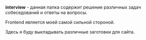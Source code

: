 **interview** - данная папка содержит решение различных задач собеседований и ответы на вопросы.


Frontend является моей самой сильной стороной. 

Здесь я буду выкладывать различные заготовки для сайта.
